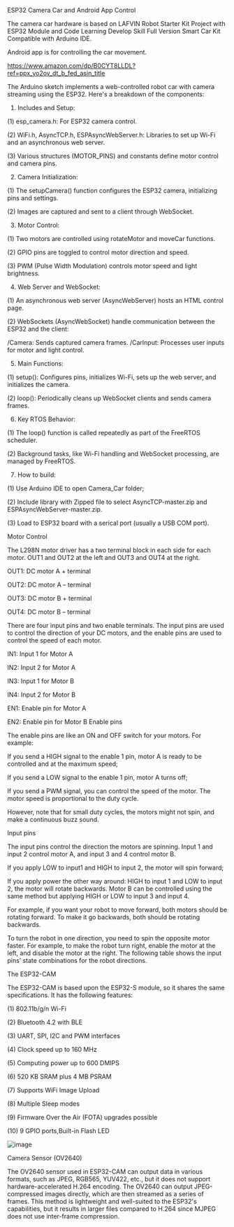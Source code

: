 
ESP32 Camera Car and Android App Control

The camera car hardware is based on LAFVIN Robot Starter Kit Project with ESP32 Module and Code Learning Develop Skill Full Version Smart Car Kit Compatible with Arduino IDE.

Android app is for controlling the car movement.

https://www.amazon.com/dp/B0CYT8LLDL?ref=ppx_yo2ov_dt_b_fed_asin_title

The Arduino sketch implements a web-controlled robot car with camera streaming using the ESP32. Here's a breakdown of the components:

1. Includes and Setup:

(1) esp_camera.h: For ESP32 camera control.

(2) WiFi.h, AsyncTCP.h, ESPAsyncWebServer.h: Libraries to set up Wi-Fi and an asynchronous web server.

(3) Various structures (MOTOR_PINS) and constants define motor control and camera pins.

2. Camera Initialization:

(1) The setupCamera() function configures the ESP32 camera, initializing pins and settings.

(2) Images are captured and sent to a client through WebSocket.

3. Motor Control:

(1) Two motors are controlled using rotateMotor and moveCar functions.

(2) GPIO pins are toggled to control motor direction and speed.

(3) PWM (Pulse Width Modulation) controls motor speed and light brightness.

4. Web Server and WebSocket:

(1) An asynchronous web server (AsyncWebServer) hosts an HTML control page.

(2) WebSockets (AsyncWebSocket) handle communication between the ESP32 and the client:

  /Camera: Sends captured camera frames.
  /CarInput: Processes user inputs for motor and light control.

5. Main Functions:

(1) setup(): Configures pins, initializes Wi-Fi, sets up the web server, and initializes the camera.

(2) loop(): Periodically cleans up WebSocket clients and sends camera frames.

6. Key RTOS Behavior:

(1) The loop() function is called repeatedly as part of the FreeRTOS scheduler.

(2) Background tasks, like Wi-Fi handling and WebSocket processing, are managed by FreeRTOS.

7. How to build:
   
(1) Use Arduino IDE to open Camera_Car folder;

(2) Include library with Zipped file to select AsyncTCP-master.zip and ESPAsyncWebServer-master.zip.

(3) Load to ESP32 board with a serical port (usually a USB COM port).


Motor Control

The L298N motor driver has a two terminal block in each side for each motor. OUT1 and OUT2 at the left and OUT3 and OUT4 at the right.

OUT1: DC motor A + terminal

OUT2: DC motor A – terminal

OUT3: DC motor B + terminal

OUT4: DC motor B – terminal

There are four input pins and two enable terminals. The input pins are used to control the direction of your DC motors, and the enable pins are used to control the speed of each motor.

IN1: Input 1 for Motor A

IN2: Input 2 for Motor A

IN3: Input 1 for Motor B

IN4: Input 2 for Motor B

EN1: Enable pin for Motor A

EN2: Enable pin for Motor B
Enable pins

The enable pins are like an ON and OFF switch for your motors. For example:

If you send a HIGH signal to the enable 1 pin, motor A is ready to be controlled and at the maximum speed;

If you send a LOW signal to the enable 1 pin, motor A turns off;

If you send a PWM signal, you can control the speed of the motor. The motor speed is proportional to the duty cycle.

However, note that for small duty cycles, the motors might not spin, and make a continuous buzz sound.

Input pins

The input pins control the direction the motors are spinning. Input 1 and input 2 control motor A, and input 3 and 4 control motor B. 

If you apply LOW to input1 and HIGH to input 2, the motor will spin forward;

If you apply power the other way around: HIGH to input 1 and LOW to input 2, the motor will rotate backwards. Motor B can be controlled using the same method but applying HIGH or LOW to input 3 and input 4.

For example, if you want your robot to move forward, both motors should be rotating forward. To make it go backwards, both should be rotating backwards.

To turn the robot in one direction, you need to spin the opposite motor faster. For example, to make the robot turn right, enable the motor at the left, and disable the motor at the right. The following table shows the input pins’ state combinations for the robot directions.

The ESP32-CAM

The ESP32-CAM is based upon the ESP32-S module, so it shares the same specifications.	It has the following features:

(1) 802.11b/g/n Wi-Fi

(2) Bluetooth 4.2 with BLE

(3) UART, SPI, I2C and PWM interfaces

(4) Clock speed up to 160 MHz

(5) Computing power up to 600 DMIPS

(6) 520 KB SRAM plus 4 MB PSRAM

(7) Supports WiFi Image Upload

(8) Multiple Sleep modes

(9) Firmware Over the Air (FOTA) upgrades possible

(10) 9 GPIO ports,Built-in Flash LED

![image](https://github.com/user-attachments/assets/d1d00723-410b-4dbf-8f32-e6e927c25d77)

Camera Sensor (OV2640)

The OV2640 sensor used in ESP32-CAM can output data in various formats, such as JPEG, RGB565, YUV422, etc., but it does not support hardware-accelerated H.264 encoding. The OV2640 can output JPEG-compressed images directly, which are then streamed as a series of frames. This method is lightweight and well-suited to the ESP32's capabilities, but it results in larger files compared to H.264 since MJPEG does not use inter-frame compression.


